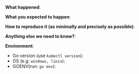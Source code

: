 **What happened**:

**What you expected to happen**:

**How to reproduce it (as minimally and precisely as possible)**:

**Anything else we need to know?**:

**Environment**:
- Go version (use `kubectl version`):
- OS (e.g: `windows, linix`):
- GOENV(run: `go env`):